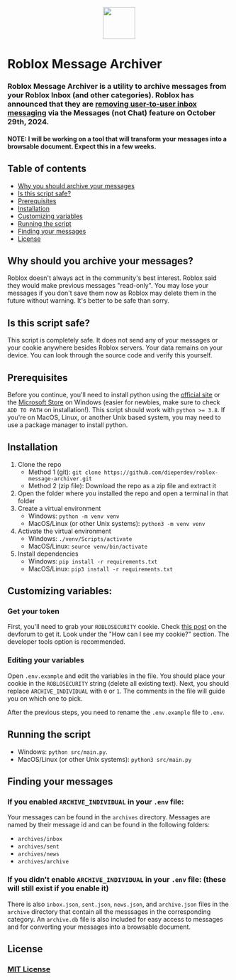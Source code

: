 <p align="center">
    <img src="https://images.rbxcdn.com/b3265c712cb9adef3d30b52a1711e387-roblox_logo_light_08292022.svg" height="72">
</p>

# Roblox Message Archiver

### Roblox Message Archiver is a utility to archive messages from your Roblox Inbox (and other categories). Roblox has announced that they are [removing user-to-user inbox messaging](https://devforum.roblox.com/t/sunsetting-user-to-user-inbox-messaging/3187502) via the Messages (not Chat) feature on October 29th, 2024.

#### NOTE: I will be working on a tool that will transform your messages into a browsable document. Expect this in a few weeks.

## Table of contents
- [Why you should archive your messages](#why-should-you-archive-your-messages)
- [Is this script safe?](#is-this-script-safe)
- [Prerequisites](#prerequisites)
- [Installation](#installation)
- [Customizing variables](#customizing-variables)
- [Running the script](#running-the-script)
- [Finding your messages](#finding-your-messages)
- [License](#license)

## Why should you archive your messages?
Roblox doesn't always act in the community's best interest. Roblox said they would make previous messages "read-only". You may lose your messages if you don't save them now as Roblox may delete them in the future without warning. It's better to be safe than sorry.

## Is this script safe?
This script is completely safe. It does not send any of your messages or your cookie anywhere besides Roblox servers. Your data remains on your device. You can look through the source code and verify this yourself.

## Prerequisites
Before you continue, you'll need to install python using the [official site](https://www.python.org/) or the [Microsoft Store](https://apps.microsoft.com/detail/9ncvdn91xzqp/) on Windows (easier for newbies, make sure to check `ADD TO PATH` on installation!). This script should work with `python >= 3.8`. If you're on MacOS, Linux, or another Unix based system, you may need to use a package manager to install python.

## Installation
1. Clone the repo
    - Method 1 (git): `git clone https://github.com/dieperdev/roblox-message-archiver.git`
    - Method 2 (zip file): Download the repo as a zip file and extract it
2. Open the folder where you installed the repo and open a terminal in that folder
3. Create a virtual environment
    - Windows: `python -m venv venv`
    - MacOS/Linux (or other Unix systems): `python3 -m venv venv`
4. Activate the virtual environment
    - Windows: `./venv/Scripts/activate`
    - MacOS/Linux: `source venv/bin/activate`
5. Install dependencies
    - Windows: `pip install -r requirements.txt`
    - MacOS/Linux: `pip3 install -r requirements.txt`

## Customizing variables:
### Get your token
First, you'll need to grab your `ROBLOSECURITY` cookie. Check [this post](https://devforum.roblox.com/t/about-the-roblosecurity-cookie/2305393) on the devforum to get it. Look under the "How can I see my cookie?" section. The developer tools option is recommended.

### Editing your variables
Open `.env.example` and edit the variables in the file. You should place your cookie in the `ROBLOSECURITY` string (delete all existing text). Next, you should replace `ARCHIVE_INDIVIDUAL` with `0` or `1`. The comments in the file will guide you on which one to pick.

After the previous steps, you need to rename the `.env.example` file to `.env`.

## Running the script
- Windows: `python src/main.py`.
- MacOS/Linux (or other Unix systems): `python3 src/main.py`

## Finding your messages
### **If you enabled `ARCHIVE_INDIVIDUAL` in your `.env` file:**
Your messages can be found in the `archives` directory. Messages are named by their message id and can be found in the following folders:
- `archives/inbox`
- `archives/sent`
- `archives/news`
- `archives/archive`

### **If you didn't enable `ARCHIVE_INDIVIDUAL` in your `.env` file:** (these will still exist if you enable it)
There is also `inbox.json`, `sent.json`, `news.json`, and `archive.json` files in the `archive` directory that contain all the messsages in the corresponding category. An `archive.db` file is also included for easy access to messages and for converting your messages into a browsable document.

## License
### [MIT License](https://opensource.org/licenses/MIT)
